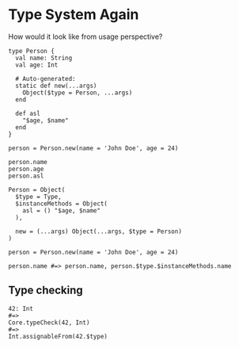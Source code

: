 # Type System Again

How would it look like from usage perspective?

```
type Person {
  val name: String
  val age: Int

  # Auto-generated:
  static def new(...args)
    Object($type = Person, ...args)
  end
  
  def asl
    "$age, $name"
  end
}

person = Person.new(name = 'John Doe', age = 24)

person.name
person.age
person.asl
```

```
Person = Object(
  $type = Type,
  $instanceMethods = Object(
    asl = () "$age, $name"
  ),

  new = (...args) Object(...args, $type = Person)
)

person = Person.new(name = 'John Doe', age = 24)

person.name #=> person.name, person.$type.$instanceMethods.name
```

## Type checking

```
42: Int
#=>
Core.typeCheck(42, Int)
#=>
Int.assignableFrom(42.$type)
```
